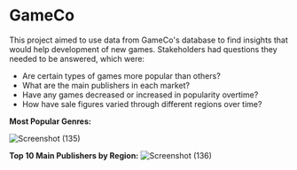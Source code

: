 # GameCo

This project aimed to use data from GameCo's database to find insights that would help development of new games. Stakeholders had questions they needed to be answered, which were:

- Are certain types of games more popular than others?
- What are the main publishers  in each market?
- Have any games decreased or increased in popularity overtime?
- How have sale figures varied through different regions over time? 

**Most Popular Genres:**

![Screenshot (135)](https://user-images.githubusercontent.com/93872864/142043411-5b8ce79e-01ae-459a-8a45-18cdafea92b3.png)


**Top 10 Main Publishers by Region:**
![Screenshot (136)](https://user-images.githubusercontent.com/93872864/142051412-cb5a1dc8-0128-4b4b-b77e-a8c14a9e14fc.png)



